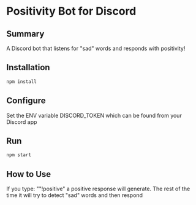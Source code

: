 Positivity Bot for Discord
========

## Summary
A Discord bot that listens for "sad" words and responds with positivity!

## Installation
```sh
npm install
```

## Configure
Set the ENV variable DISCORD_TOKEN which can be found from your Discord app

## Run
```sh
npm start
```

## How to Use
If you type: ""!positive" a positive response will generate. The rest of the time it will try to detect "sad" words and then respond
